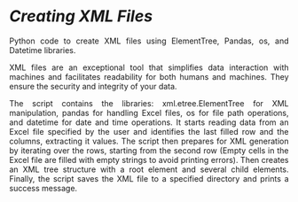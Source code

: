 # $Creating$ $XML$ $Files$

<p align="justify">
Python code to create XML files using ElementTree, Pandas, os, and Datetime libraries.
</p>

<p align="justify">
XML files are an exceptional tool that simplifies data interaction with machines and facilitates readability for both humans and machines. They ensure the security and integrity of your data.
</p>

<p align = "justify">
The script contains the libraries: xml.etree.ElementTree for XML manipulation, pandas for handling Excel files, os for file path operations, and datetime for date and time operations.  
It starts reading data from an Excel file specified by the user and identifies the last filled row and the columns, extracting it values.  
The script then prepares for XML generation by iterating over the rows, starting from the second row (Empty cells in the Excel file are filled with empty strings to avoid printing errors).  
Then creates an XML tree structure with a root element and several child elements.  
Finally, the script saves the XML file to a specified directory and prints a success message.
</p>
